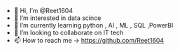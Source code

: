 - 👋 Hi, I’m @Reet1604
- 👀 I’m interested in data scince
- 🌱 I’m currently learning python , AI , ML , SQL ,PowerBI 
- 💞️ I’m looking to collaborate on IT tech 
- 📫 How to reach me ->  https://github.com/Reet1604

<!---
Reet1604/Reet1604 is a ✨ special ✨ repository because its `README.md` (this file) appears on your GitHub profile.
You can click the Preview link to take a look at your changes.
--->
